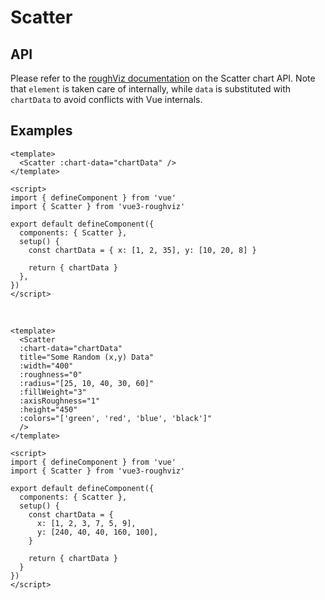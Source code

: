# Scatter

## API

Please refer to the [roughViz documentation](https://github.com/jwilber/roughViz#Scatter) on the Scatter chart API. Note that `element` is taken care of internally, while `data` is substituted with `chartData` to avoid conflicts with Vue internals.

## Examples

<!-- prettier-ignore -->
```vue
<template>
  <Scatter :chart-data="chartData" />
</template>

<script>
import { defineComponent } from 'vue'
import { Scatter } from 'vue3-roughviz'

export default defineComponent({
  components: { Scatter },
  setup() {
    const chartData = { x: [1, 2, 35], y: [10, 20, 8] }

    return { chartData }
  },
})
</script>
```

\
<Scatter :chart-data="{ x: [1, 2, 35], y: [10, 20, 8] }" />

<!-- prettier-ignore -->
```vue
<template>
  <Scatter
  :chart-data="chartData"
  title="Some Random (x,y) Data"
  :width="400"
  :roughness="0"
  :radius="[25, 10, 40, 30, 60]"
  :fillWeight="3"
  :axisRoughness="1"
  :height="450"
  :colors="['green', 'red', 'blue', 'black']"
  />
</template>

<script>
import { defineComponent } from 'vue'
import { Scatter } from 'vue3-roughviz'

export default defineComponent({
  components: { Scatter },
  setup() {
    const chartData = {
      x: [1, 2, 3, 7, 5, 9],
      y: [240, 40, 40, 160, 100],
    }

    return { chartData }
  }
})
</script>
```

\
<Scatter
:chart-data="{
  x: [1, 2, 3, 7, 5, 9],
  y: [240, 40, 40, 160, 100],
}"
title="Some Random (x,y) Data"
:width="400"
:roughness="0"
:radius="[25, 10, 40, 30, 60]"
:fillWeight="3"
:axisRoughness="1"
:height="450"
:colors="['green', 'red', 'blue', 'black']"
/>

